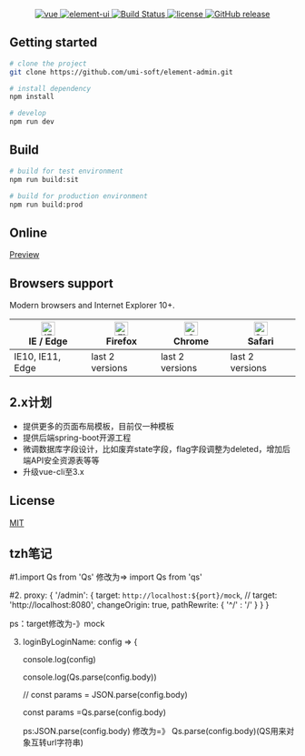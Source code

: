 <p align="center">
  <a href="https://github.com/vuejs/vue">
    <img src="https://img.shields.io/badge/vue-2.5.17-brightgreen.svg" alt="vue">
  </a>
  <a href="https://github.com/ElemeFE/element">
    <img src="https://img.shields.io/badge/element--ui-2.4.6-brightgreen.svg" alt="element-ui">
  </a>
  <a href="https://travis-ci.org/umi-soft/element-admin" rel="nofollow">
    <img src="https://travis-ci.org/umi-soft/element-admin.svg?branch=master" alt="Build Status">
  </a>
  <a href="https://github.com/umi-soft/element-admin/blob/master/LICENSE">
    <img src="https://img.shields.io/github/license/mashape/apistatus.svg" alt="license">
  </a>
  <a href="https://github.com/umi-soft/element-admin/releases">
    <img src="https://img.shields.io/github/release/umi-soft/element-admin.svg" alt="GitHub release">
  </a>
</p>

## Getting started

```bash
# clone the project
git clone https://github.com/umi-soft/element-admin.git

# install dependency
npm install

# develop
npm run dev
```

## Build

```bash
# build for test environment
npm run build:sit

# build for production environment
npm run build:prod
```

## Online
[Preview](http://umi-soft.github.io/element-admin)

## Browsers support

Modern browsers and Internet Explorer 10+.

| [<img src="https://raw.githubusercontent.com/alrra/browser-logos/master/src/edge/edge_48x48.png" alt="IE / Edge" width="24px" height="24px" />](http://godban.github.io/browsers-support-badges/)</br>IE / Edge | [<img src="https://raw.githubusercontent.com/alrra/browser-logos/master/src/firefox/firefox_48x48.png" alt="Firefox" width="24px" height="24px" />](http://godban.github.io/browsers-support-badges/)</br>Firefox | [<img src="https://raw.githubusercontent.com/alrra/browser-logos/master/src/chrome/chrome_48x48.png" alt="Chrome" width="24px" height="24px" />](http://godban.github.io/browsers-support-badges/)</br>Chrome | [<img src="https://raw.githubusercontent.com/alrra/browser-logos/master/src/safari/safari_48x48.png" alt="Safari" width="24px" height="24px" />](http://godban.github.io/browsers-support-badges/)</br>Safari |
| --------- | --------- | --------- | --------- |
| IE10, IE11, Edge| last 2 versions| last 2 versions| last 2 versions

## 2.x计划

- 提供更多的页面布局模板，目前仅一种模板
- 提供后端spring-boot开源工程
- 微调数据库字段设计，比如废弃state字段，flag字段调整为deleted，增加后端API安全资源表等等
- 升级vue-cli至3.x

## License

[MIT](https://github.com/umi-soft/element-admin/blob/master/LICENSE)


## tzh笔记
#1.import Qs from 'Qs'  修改为=> import Qs from 'qs'

#2. proxy: {
      '/admin': {
        target: `http://localhost:${port}/mock`,
        // target: 'http://localhost:8080',
        changeOrigin: true,
        pathRewrite: {
          '^/' : '/'
        }
      }
    }
    
  ps：target修改为-》mock
  
  
3.  loginByLoginName: config => {

    console.log(config)
    
    console.log(Qs.parse(config.body))
    
    // const params = JSON.parse(config.body)
    
    const params =Qs.parse(config.body)
    
    
    ps:JSON.parse(config.body) 修改为=》 Qs.parse(config.body)(QS用来对象互转url字符串)


